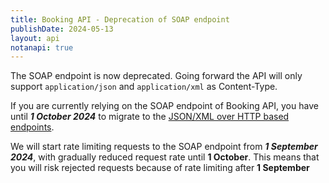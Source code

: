 ```yaml
---
title: Booking API - Deprecation of SOAP endpoint
publishDate: 2024-05-13
layout: api
notanapi: true
---
```


The SOAP endpoint is now deprecated. Going forward the API will only support `application/json` and `application/xml` 
as Content-Type.

If you are currently relying on the SOAP endpoint of Booking API, you have until ___1 October 2024___ to
migrate to the [JSON/XML over HTTP based endpoints](/api/booking/#make-a-booking-post). 

We will start rate limiting requests to the SOAP endpoint from ___1 September 2024___, with gradually reduced
request rate until __1 October__. This means that you will risk rejected requests because of rate limiting after
__1 September__

